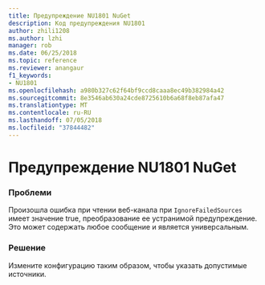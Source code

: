 ```yaml
---
title: Предупреждение NU1801 NuGet
description: Код предупреждения NU1801
author: zhili1208
ms.author: lzhi
manager: rob
ms.date: 06/25/2018
ms.topic: reference
ms.reviewer: anangaur
f1_keywords:
- NU1801
ms.openlocfilehash: a980b327c62f64bf9ccd8caaa8ec49b382984a42
ms.sourcegitcommit: 8e3546ab630a24cde8725610b6a68f8eb87afa47
ms.translationtype: MT
ms.contentlocale: ru-RU
ms.lasthandoff: 07/05/2018
ms.locfileid: "37844482"
---
```

# <a name="nuget-warning-nu1801"></a>Предупреждение NU1801 NuGet

### <a name="issue"></a>Проблеми
Произошла ошибка при чтении веб-канала при `IgnoreFailedSources` имеет значение true, преобразование ее устранимой предупреждение. Это может содержать любое сообщение и является универсальным.

### <a name="solution"></a>Решение
Измените конфигурацию таким образом, чтобы указать допустимые источники.
